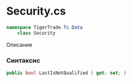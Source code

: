 
# Security.cs
```csharp
namespace TigerTrade.Tc.Data  
    class Security
```

Описание

### Синтаксис
```csharp
public bool LastIsNotQualified { get; set; }
```
